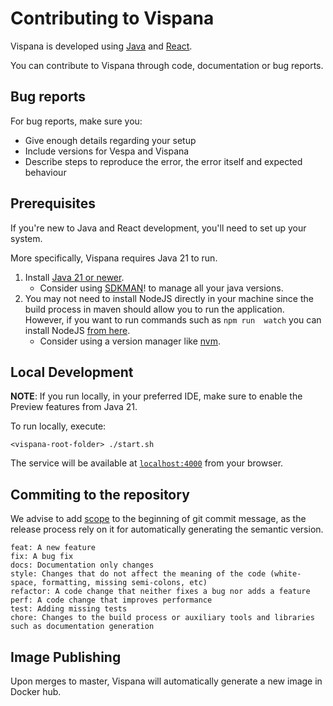 Contributing to Vispana
=============================

Vispana is developed using [Java](https://www.java.com/) and [React](https://react.dev/).

You can contribute to Vispana through code, documentation or bug reports.

## Bug reports

For bug reports, make sure you:
- Give enough details regarding your setup
- Include versions for Vespa and Vispana
- Describe steps to reproduce the error, the error itself and expected behaviour

## Prerequisites

If you're new to Java and React development, you'll need to set up your system.

More specifically, Vispana requires Java 21 to run. 

1. Install [Java 21 or newer](https://www.oracle.com/se/java/technologies/downloads/#java21).
   * Consider using [SDKMAN](https://sdkman.io/)! to manage all your java versions.
2. You may not need to install NodeJS directly in your machine since the build process in maven 
   should allow you to run the application. However, if you want to run commands such as `npm run 
   watch` you can install NodeJS [from here](https://nodejs.org/en/download/).
    * Consider using a version manager like [nvm](https://github.com/nvm-sh/nvm).

## Local Development

**NOTE**: If you run locally, in your preferred IDE, make sure to enable the Preview features from 
Java 21.

To run locally, execute:

```shell
<vispana-root-folder> ./start.sh
```

The service will be available at [`localhost:4000`](http://localhost:4000) from your browser.

## Commiting to the repository

We advise to add [scope](https://ec.europa.eu/component-library/v1.15.0/eu/docs/conventions/git/#:~:text=feat%3A%20A%20new%20feature,bug%20nor%20adds%20a%20feature)
to the beginning of git commit message, as the release process rely on it for automatically generating the semantic version.

```
feat: A new feature
fix: A bug fix
docs: Documentation only changes
style: Changes that do not affect the meaning of the code (white-space, formatting, missing semi-colons, etc)
refactor: A code change that neither fixes a bug nor adds a feature
perf: A code change that improves performance
test: Adding missing tests
chore: Changes to the build process or auxiliary tools and libraries such as documentation generation
```


## Image Publishing

Upon merges to master, Vispana will automatically generate a new image in Docker hub.
